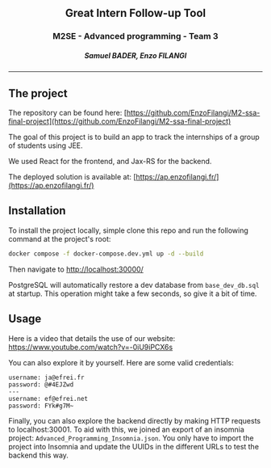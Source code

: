 ## <p align="center">Great Intern Follow-up Tool</p>
### <p align="center">M2SE - Advanced programming - Team 3</p>
##### <p align="center">Samuel BADER, Enzo FILANGI</p>

---

## The project

The repository can be found here: [https://github.com/EnzoFilangi/M2-ssa-final-project](https://github.com/EnzoFilangi/M2-ssa-final-project)

The goal of this project is to build an app to track the internships of a group of students using JEE.

We used React for the frontend, and Jax-RS for the backend.

The deployed solution is available at: [https://ap.enzofilangi.fr/](https://ap.enzofilangi.fr/)

## Installation

To install the project locally, simple clone this repo and run the following command at the project's root:
```Bash
docker compose -f docker-compose.dev.yml up -d --build
```

Then navigate to [http://localhost:30000/](http://localhost:30000/)

PostgreSQL will automatically restore a dev database from `base_dev_db.sql` at startup. This operation might take a few seconds, so give it a bit of time.

## Usage

Here is a video that details the use of our website: https://www.youtube.com/watch?v=-0iU9iPCX6s

You can also explore it by yourself. Here are some valid credentials:
```
username: ja@efrei.fr
password: @#4EJZwd
---
username: ef@efrei.net
password: FYk#g7M~
```

Finally, you can also explore the backend directly by making HTTP requests to localhost:30001. To aid with this, we joined an export of an insomnia project: `Advanced_Programming_Insomnia.json`. You only have to import the project into Insomnia and update the UUIDs in the different URLs to test the backend this way.
